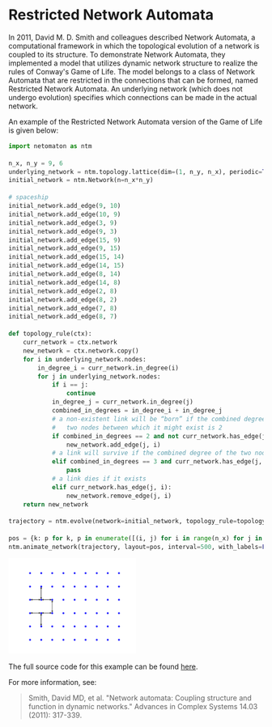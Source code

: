 Restricted Network Automata
===========================

In 2011, David M. D. Smith and colleagues described Network Automata, a computational framework in which the topological 
evolution of a network is coupled to its structure. To demonstrate Network Automata, they implemented a model that 
utilizes dynamic network structure to realize the rules of Conway's Game of Life. The model belongs to a class of 
Network Automata that are restricted in the connections that can be formed, named Restricted Network Automata. An 
underlying network (which does not undergo evolution) specifies which connections can be made in the actual network.

An example of the Restricted Network Automata version of the Game of Life is given below:

```python
import netomaton as ntm

n_x, n_y = 9, 6
underlying_network = ntm.topology.lattice(dim=(1, n_y, n_x), periodic=True)
initial_network = ntm.Network(n=n_x*n_y)

# spaceship
initial_network.add_edge(9, 10)
initial_network.add_edge(10, 9)
initial_network.add_edge(3, 9)
initial_network.add_edge(9, 3)
initial_network.add_edge(15, 9)
initial_network.add_edge(9, 15)
initial_network.add_edge(15, 14)
initial_network.add_edge(14, 15)
initial_network.add_edge(8, 14)
initial_network.add_edge(14, 8)
initial_network.add_edge(2, 8)
initial_network.add_edge(8, 2)
initial_network.add_edge(7, 8)
initial_network.add_edge(8, 7)

def topology_rule(ctx):
    curr_network = ctx.network
    new_network = ctx.network.copy()
    for i in underlying_network.nodes:
        in_degree_i = curr_network.in_degree(i)
        for j in underlying_network.nodes:
            if i == j:
                continue
            in_degree_j = curr_network.in_degree(j)
            combined_in_degrees = in_degree_i + in_degree_j
            # a non-existent link will be “born” if the combined degrees of the
            #   two nodes between which it might exist is 2
            if combined_in_degrees == 2 and not curr_network.has_edge(j, i) and underlying_network.has_edge(j, i):
                new_network.add_edge(j, i)
            # a link will survive if the combined degree of the two nodes it connects is 3
            elif combined_in_degrees == 3 and curr_network.has_edge(j, i):
                pass
            # a link dies if it exists
            elif curr_network.has_edge(j, i):
                new_network.remove_edge(j, i)
    return new_network

trajectory = ntm.evolve(network=initial_network, topology_rule=topology_rule, timesteps=13)

pos = {k: p for k, p in enumerate([(i, j) for i in range(n_x) for j in range(n_y)])}
ntm.animate_network(trajectory, layout=pos, interval=500, with_labels=False, save=True)
``` 

<img src="../../resources/restricted_network_automata.gif" width="50%"/>

The full source code for this example can be found [here](restricted_network_automata_demo.py).

For more information, see:

> Smith, David MD, et al. "Network automata: Coupling structure and function in dynamic networks." Advances in Complex Systems 14.03 (2011): 317-339.
